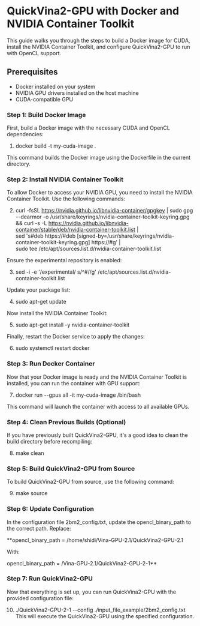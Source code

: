 # QuickVina2-GPU with Docker and NVIDIA Container Toolkit

This guide walks you through the steps to build a Docker image for CUDA, install the NVIDIA Container Toolkit, and configure QuickVina2-GPU to run with OpenCL support.

## Prerequisites

- Docker installed on your system
- NVIDIA GPU drivers installed on the host machine
- CUDA-compatible GPU

### Step 1: Build Docker Image

First, build a Docker image with the necessary CUDA and OpenCL dependencies:

1. docker build -t my-cuda-image .

This command builds the Docker image using the Dockerfile in the current directory.

### Step 2: Install NVIDIA Container Toolkit
To allow Docker to access your NVIDIA GPU, you need to install the NVIDIA Container Toolkit. Use the following commands:

2. curl -fsSL https://nvidia.github.io/libnvidia-container/gpgkey | sudo gpg --dearmor -o /usr/share/keyrings/nvidia-container-toolkit-keyring.gpg \
  && curl -s -L https://nvidia.github.io/libnvidia-container/stable/deb/nvidia-container-toolkit.list | \
    sed 's#deb https://#deb [signed-by=/usr/share/keyrings/nvidia-container-toolkit-keyring.gpg] https://#g' | \
    sudo tee /etc/apt/sources.list.d/nvidia-container-toolkit.list

Ensure the experimental repository is enabled:

3. sed -i -e '/experimental/ s/^#//g' /etc/apt/sources.list.d/nvidia-container-toolkit.list

Update your package list:

4. sudo apt-get update

Now install the NVIDIA Container Toolkit:

5. sudo apt-get install -y nvidia-container-toolkit

Finally, restart the Docker service to apply the changes:

6. sudo systemctl restart docker

### Step 3: Run Docker Container
Now that your Docker image is ready and the NVIDIA Container Toolkit is installed, you can run the container with GPU support:

7. docker run --gpus all -it my-cuda-image /bin/bash

This command will launch the container with access to all available GPUs.

### Step 4: Clean Previous Builds (Optional)
If you have previously built QuickVina2-GPU, it's a good idea to clean the build directory before recompiling:

8. make clean

### Step 5: Build QuickVina2-GPU from Source
To build QuickVina2-GPU from source, use the following command:

9. make source

### Step 6: Update Configuration
In the configuration file 2bm2_config.txt, update the opencl_binary_path to the correct path. Replace:

**opencl_binary_path = /home/shidi/Vina-GPU-2.1/QuickVina2-GPU-2.1

With:

opencl_binary_path = /Vina-GPU-2.1/QuickVina2-GPU-2-1**

### Step 7: Run QuickVina2-GPU
Now that everything is set up, you can run QuickVina2-GPU with the provided configuration file:

10. ./QuickVina2-GPU-2-1 --config ./input_file_example/2bm2_config.txt
This will execute the QuickVina2-GPU using the specified configuration.
